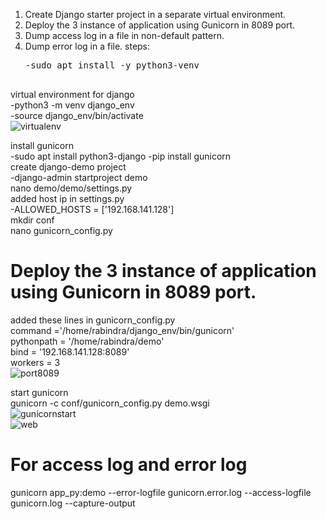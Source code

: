  1. Create Django starter project in a separate virtual environment.
 2. Deploy the 3 instance of application using Gunicorn in 8089 port.
 3. Dump access log in a file in non-default pattern.
 4. Dump error log in a file.
 steps:<br/>
    <pre>-sudo apt install -y python3-venv<br/>
 virtual environment for django<br/>
    -python3 -m venv django_env<br/>
    -source django_env/bin/activate<br/>
    ![virtualenv](https://user-images.githubusercontent.com/53372486/141655880-63267d54-c25c-4dd8-89b4-95bd3b139385.png)<br/>

 install gunicorn<br/>
    -sudo apt install python3-django
    -pip install gunicorn<br/>
 create django-demo project<br/>
    -django-admin startproject demo<br/>
    nano demo/demo/settings.py<br/>
 added host ip in settings.py<br/>
    -ALLOWED_HOSTS = ['192.168.141.128']<br/>
    mkdir conf<br/>
    nano gunicorn_config.py<br/>
# Deploy the 3 instance of application using Gunicorn in 8089 port.
added these lines in gunicorn_config.py<br/>
    command ='/home/rabindra/django_env/bin/gunicorn'<br/>
    pythonpath = '/home/rabindra/demo'<br/>
    bind = '192.168.141.128:8089'<br/>
    workers = 3<br/>
   ![port8089](https://user-images.githubusercontent.com/53372486/141655924-7e2255bc-61a6-4662-a70a-93a3dd1bea3c.png)<br/>

start gunicorn<br/>
    gunicorn -c conf/gunicorn_config.py demo.wsgi<br/>
 ![gunicornstart](https://user-images.githubusercontent.com/53372486/141655901-7184a3fa-7df2-4e04-9e93-48dcad527086.png)<br/>
 ![web](https://user-images.githubusercontent.com/53372486/141655898-f7ee9169-ebb5-4dd8-9d59-fcb4d73ce8cd.png)<br/>

# For access log and error log
gunicorn app_py:demo --error-logfile gunicorn.error.log --access-logfile gunicorn.log --capture-output<br/>